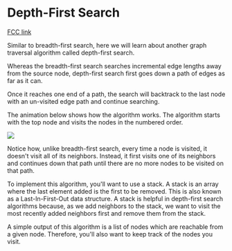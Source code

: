# Depth-First Search

[FCC link](https://www.freecodecamp.org/learn/coding-interview-prep/data-structures/depth-first-search)

Similar to breadth-first search, here we will learn about another graph
traversal algorithm called depth-first search.

Whereas the breadth-first search searches incremental edge lengths away from the
source node, depth-first search first goes down a path of edges as far as it
can.

Once it reaches one end of a path, the search will backtrack to the last node
with an un-visited edge path and continue searching.

The animation below shows how the algorithm works. The algorithm starts with the
top node and visits the nodes in the numbered order.

![](https://camo.githubusercontent.com/aaad9e39961daf34d967c616edeb50abf3bf1235/68747470733a2f2f75706c6f61642e77696b696d656469612e6f72672f77696b6970656469612f636f6d6d6f6e732f372f37662f44657074682d46697273742d5365617263682e676966)

Notice how, unlike breadth-first search, every time a node is visited, it
doesn't visit all of its neighbors. Instead, it first visits one of its
neighbors and continues down that path until there are no more nodes to be
visited on that path.

To implement this algorithm, you'll want to use a stack. A stack is an array
where the last element added is the first to be removed. This is also known as a
Last-In-First-Out data structure. A stack is helpful in depth-first search
algorithms because, as we add neighbors to the stack, we want to visit the most
recently added neighbors first and remove them from the stack.

A simple output of this algorithm is a list of nodes which are reachable from a
given node. Therefore, you'll also want to keep track of the nodes you visit.

